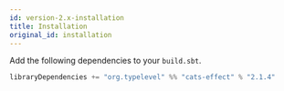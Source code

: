 ```yaml
---
id: version-2.x-installation
title: Installation
original_id: installation
---
```


Add the following dependencies to your `build.sbt`.

```sbt
libraryDependencies += "org.typelevel" %% "cats-effect" % "2.1.4"
```
